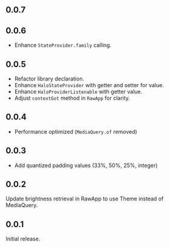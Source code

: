 ## 0.0.7

## 0.0.6

- Enhance `StateProvider.family` calling.

## 0.0.5

- Refactor library declaration.
- Enhance `HaloStateProvider` with getter and setter for value.
- Enhance `HaloProviderListenable` with getter value.
- Adjust `contextGot` method in `RawApp` for clarity.

## 0.0.4

- Performance optimized (`MediaQuery.of` removed)

## 0.0.3

- Add quantized padding values (33%, 50%, 25%, integer)

## 0.0.2

Update brightness retrieval in RawApp to use Theme instead of MediaQuery.

## 0.0.1

Initial release.
